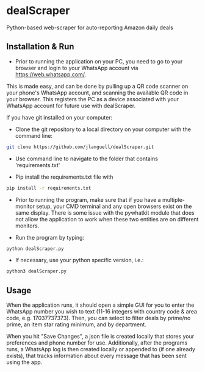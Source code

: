 # dealScraper  

Python-based web-scraper for auto-reporting Amazon daily deals

## Installation & Run  

- Prior to running the application on your PC, you need to go to your browser and login to your WhatsApp account via https://web.whatsapp.com/.  

This is made easy, and can be done by pulling up a QR code scanner on your phone's WhatsApp account, and scanning the available QR code in your browser. This registers the PC as a device associated with your WhatsApp account for future use with dealScraper.  

If you have git installed on your computer: 

- Clone the git repository to a local directory on your computer with the command line:    

```bash
git clone https://github.com/jlanguell/dealScraper.git
```  

- Use command line to navigate to the folder that contains 'requirements.txt'  

- Pip install the requirements.txt file with  

```bash
pip install -r requirements.txt
```  

- Prior to running the program, make sure that if you have a multiple-monitor setup, your CMD terminal and any open browsers exist on the same display. There is some issue with the pywhatkit module that does not allow the application to work when these two entities are on different monitors.  

- Run the program by typing:  
```bash
python dealScraper.py
```  

- If necessary, use your python specific version, i.e.:
```bash
python3 dealScraper.py
```  

## Usage  

When the application runs, it should open a simple GUI for you to enter the WhatsApp number you wish to text (11-16 integers with country code & area code, e.g. 17037737373). Then, you can select to filter deals by prime/no prime, an item star rating minimum, and by department. 

When you hit "Save Changes", a json file is created locally that stores your preferences and phone number for use. Additionally, after the programs runs, a WhatsApp log is then created locally or appended to (if one already exists), that tracks information about every message that has been sent using the app.  
